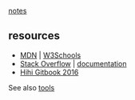 [notes](notes.md)

## resources

- [MDN](https://developer.mozilla.org/en-US/) | [W3Schools](http://www.w3schools.com/)
- [Stack Overflow](https://stackoverflow.com/) | [documentation](https://stackoverflow.com/documentation)
- [Hihi Gitbook 2016](https://enspiral-academy.gitbooks.io/hihi-2016/content/)

See also [tools](tools.md)
